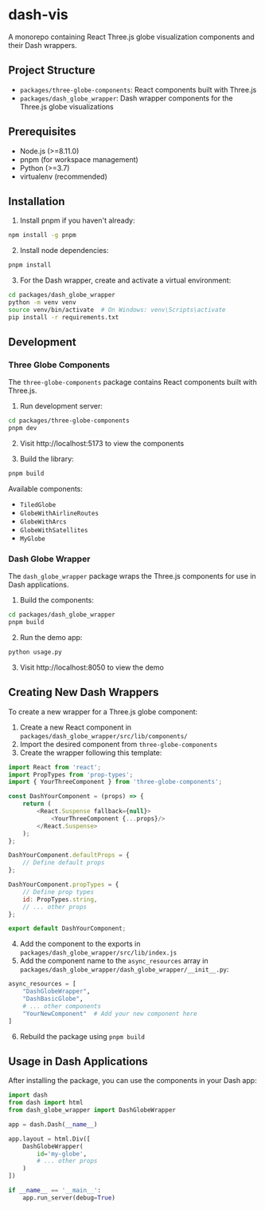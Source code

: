 # dash-vis

A monorepo containing React Three.js globe visualization components and their Dash wrappers.

## Project Structure

- `packages/three-globe-components`: React components built with Three.js
- `packages/dash_globe_wrapper`: Dash wrapper components for the Three.js globe visualizations

## Prerequisites

- Node.js (>=8.11.0)
- pnpm (for workspace management)
- Python (>=3.7)
- virtualenv (recommended)

## Installation

1. Install pnpm if you haven't already:
```bash
npm install -g pnpm
```

2. Install node dependencies:
```bash
pnpm install
```

3. For the Dash wrapper, create and activate a virtual environment:
```bash
cd packages/dash_globe_wrapper
python -m venv venv
source venv/bin/activate  # On Windows: venv\Scripts\activate
pip install -r requirements.txt
```

## Development

### Three Globe Components

The `three-globe-components` package contains React components built with Three.js.

1. Run development server:
```bash
cd packages/three-globe-components
pnpm dev
```

2. Visit http://localhost:5173 to view the components

3. Build the library:
```bash
pnpm build
```

Available components:
- `TiledGlobe`
- `GlobeWithAirlineRoutes`
- `GlobeWithArcs`
- `GlobeWithSatellites`
- `MyGlobe`

### Dash Globe Wrapper

The `dash_globe_wrapper` package wraps the Three.js components for use in Dash applications.

1. Build the components:
```bash
cd packages/dash_globe_wrapper
pnpm build
```

2. Run the demo app:
```bash
python usage.py
```

3. Visit http://localhost:8050 to view the demo

## Creating New Dash Wrappers

To create a new wrapper for a Three.js globe component:

1. Create a new React component in `packages/dash_globe_wrapper/src/lib/components/`
2. Import the desired component from `three-globe-components`
3. Create the wrapper following this template:

```javascript
import React from 'react';
import PropTypes from 'prop-types';
import { YourThreeComponent } from 'three-globe-components';

const DashYourComponent = (props) => {
    return (
        <React.Suspense fallback={null}>
            <YourThreeComponent {...props}/>
        </React.Suspense>
    );
};

DashYourComponent.defaultProps = {
    // Define default props
};

DashYourComponent.propTypes = {
    // Define prop types
    id: PropTypes.string,
    // ... other props
};

export default DashYourComponent;
```

4. Add the component to the exports in `packages/dash_globe_wrapper/src/lib/index.js`
5. Add the component name to the `async_resources` array in `packages/dash_globe_wrapper/dash_globe_wrapper/__init__.py`:
```python
async_resources = [
    "DashGlobeWrapper",
    "DashBasicGlobe",
    # ... other components
    "YourNewComponent"  # Add your new component here
]
```
6. Rebuild the package using `pnpm build`

## Usage in Dash Applications

After installing the package, you can use the components in your Dash app:

```python
import dash
from dash import html
from dash_globe_wrapper import DashGlobeWrapper

app = dash.Dash(__name__)

app.layout = html.Div([
    DashGlobeWrapper(
        id='my-globe',
        # ... other props
    )
])

if __name__ == '__main__':
    app.run_server(debug=True)
```
